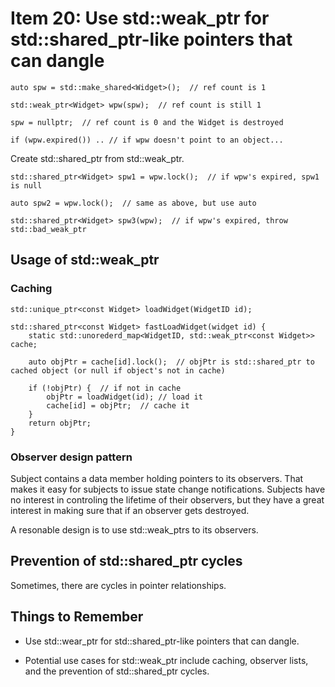 # Item 20: Use std::weak_ptr for std::shared_ptr-like pointers that can dangle

    auto spw = std::make_shared<Widget>();  // ref count is 1

    std::weak_ptr<Widget> wpw(spw);  // ref count is still 1

    spw = nullptr;  // ref count is 0 and the Widget is destroyed

    if (wpw.expired()) .. // if wpw doesn't point to an object...

Create std::shared_ptr from std::weak_ptr.

    std::shared_ptr<Widget> spw1 = wpw.lock();  // if wpw's expired, spw1 is null

    auto spw2 = wpw.lock();  // same as above, but use auto

    std::shared_ptr<Widget> spw3(wpw);  // if wpw's expired, throw std::bad_weak_ptr


## Usage of std::weak_ptr

### Caching

    std::unique_ptr<const Widget> loadWidget(WidgetID id);

    std::shared_ptr<const Widget> fastLoadWidget(widget id) {
        static std::unorederd_map<WidgetID, std::weak_ptr<const Widget>> cache;

        auto objPtr = cache[id].lock();  // objPtr is std::shared_ptr to cached object (or null if object's not in cache)

        if (!objPtr) {  // if not in cache
            objPtr = loadWidget(id); // load it
            cache[id] = objPtr;  // cache it
        }
        return objPtr;
    }

### Observer design pattern

Subject contains a data member holding pointers to its observers. That makes it easy for subjects to issue state change notifications.
Subjects have no interest in controling the lifetime of their observers, but they have a great interest in making sure
that if an observer gets destroyed.

A resonable design is to use std::weak_ptrs to its observers.

## Prevention of std::shared_ptr cycles

Sometimes, there are cycles in pointer relationships.

## Things to Remember

* Use std::wear_ptr for std::shared_ptr-like pointers that can dangle.

* Potential use cases for std::weak_ptr include caching, observer lists, and the prevention of std::shared_ptr cycles.

